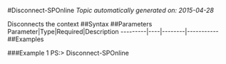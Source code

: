 #Disconnect-SPOnline
*Topic automatically generated on: 2015-04-28*

Disconnects the context
##Syntax
##Parameters
Parameter|Type|Required|Description
---------|----|--------|-----------
##Examples

###Example 1
    PS:> Disconnect-SPOnline

